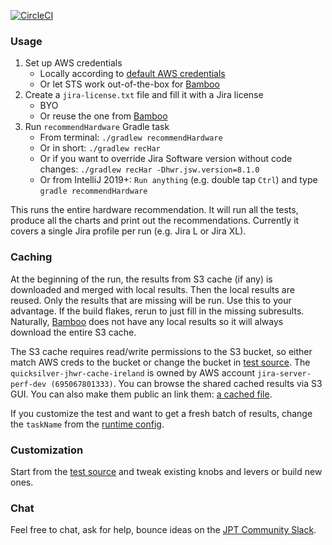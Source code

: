 [![CircleCI](https://circleci.com/gh/atlassian/jira-hardware-exploration.svg?style=svg)](https://circleci.com/gh/atlassian/jira-hardware-exploration)

### Usage

1. Set up AWS credentials
    * Locally according to [default AWS credentials]
    * Or let STS work out-of-the-box for [Bamboo]
2. Create a `jira-license.txt` file and fill it with a Jira license
    * BYO
    * Or reuse the one from [Bamboo]
3. Run `recommendHardware` Gradle task
    * From terminal: `./gradlew recommendHardware`
    * Or in short: `./gradlew recHar`
    * Or if you want to override Jira Software version without code changes: `./gradlew recHar -Dhwr.jsw.version=8.1.0`
    * Or from IntelliJ 2019+: `Run anything` (e.g. double tap `Ctrl`) and type `gradle recommendHardware`

This runs the entire hardware recommendation.
It will run all the tests, produce all the charts and print out the recommendations.
Currently it covers a single Jira profile per run (e.g. Jira L or Jira XL).

### Caching

At the beginning of the run, the results from S3 cache (if any) is downloaded and merged with local results.
Then the local results are reused. Only the results that are missing will be run.
Use this to your advantage. If the build flakes, rerun to just fill in the missing subresults.
Naturally, [Bamboo] does not have any local results so it will always download the entire S3 cache. 

The S3 cache requires read/write permissions to the S3 bucket,
so either match AWS creds to the bucket or change the bucket in [test source].
The `quicksilver-jhwr-cache-ireland` is owned by AWS account `jira-server-perf-dev (695067801333)`.
You can browse the shared cached results via S3 GUI. You can also make them public an link them: [a cached file].

If you customize the test and want to get a fresh batch of results, change the `taskName` from the [runtime config].

### Customization

Start from the [test source] and tweak existing knobs and levers or build new ones.

### Chat

Feel free to chat, ask for help, bounce ideas on the [JPT Community Slack].

[default AWS credentials]: https://docs.aws.amazon.com/AWSJavaSDK/latest/javadoc/com/amazonaws/auth/DefaultAWSCredentialsProviderChain.html
[Bamboo]: https://server-gdn-bamboo.internal.atlassian.com/browse/QUICK-JHWR
[test source]: src/test/kotlin/com/atlassian/performance/tools/hardware/HardwareRecommendationIT.kt
[a cached file]: https://s3-eu-west-1.amazonaws.com/quicksilver-jhwr-cache-ireland/QUICK-132-fix-v3/jira-exploration-chart.html
[runtime config]: src/test/kotlin/com/atlassian/performance/tools/hardware/IntegrationTestRuntime.kt
[JPT Community Slack]: http://go.atlassian.com/jpt-slack
